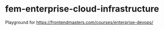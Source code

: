 # fem-enterprise-cloud-infrastructure
Playground for https://frontendmasters.com/courses/enterprise-devops/
